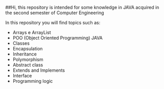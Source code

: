 ##Hi, this repository is intended for some knowledge in JAVA acquired in the second semester of Computer Engineering

In this repository you will find topics such as:
- Arrays e ArrayList
- POO (Object Oriented Programming) JAVA
- Classes
- Encapsulation
- Inheritance 
- Polymorphism
- Abstract class
- Extends and Implements
- Interface
- Programming logic